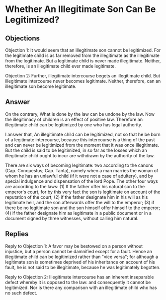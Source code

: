 # Whether An Illegitimate Son Can Be Legitimized?

## Objections

Objection 1: It would seem that an illegitimate son cannot be legitimized. For the legitimate child is as far removed from the illegitimate as the illegitimate from the legitimate. But a legitimate child is never made illegitimate. Neither, therefore, is an illegitimate child ever made legitimate.

Objection 2: Further, illegitimate intercourse begets an illegitimate child. But illegitimate intercourse never becomes legitimate. Neither, therefore, can an illegitimate son become legitimate.

## Answer

On the contrary, What is done by the law can be undone by the law. Now the illegitimacy of children is an effect of positive law. Therefore an illegitimate child can be legitimized by one who has legal authority.

I answer that, An illegitimate child can be legitimized, not so that he be born of a legitimate intercourse, because this intercourse is a thing of the past and can never be legitimized from the moment that it was once illegitimate. But the child is said to be legitimized, in so far as the losses which an illegitimate child ought to incur are withdrawn by the authority of the law.

There are six ways of becoming legitimate: two according to the canons (Cap. Conquestus; Cap. Tanta), namely when a man marries the woman of whom he has an unlawful child (if it were not a case of adultery), and by special indulgence and dispensation of the lord Pope. The other four ways are according to the laws: (1) If the father offer his natural son to the emperor's court, for by this very fact the son is legitimate on account of the reputation of the court; (2) if the father designate him in his will as his legitimate heir, and the son afterwards offer the will to the emperor; (3) if there be no legitimate son and the son himself offer himself to the emperor; (4) if the father designate him as legitimate in a public document or in a document signed by three witnesses, without calling him natural.

## Replies

Reply to Objection 1: A favor may be bestowed on a person without injustice, but a person cannot be damnified except for a fault. Hence an illegitimate child can be legitimized rather than "vice versa"; for although a legitimate son is sometimes deprived of his inheritance on account of his fault, he is not said to be illegitimate, because he was legitimately begotten.

Reply to Objection 2: Illegitimate intercourse has an inherent inseparable defect whereby it is opposed to the law: and consequently it cannot be legitimized. Nor is there any comparison with an illegitimate child who has no such defect.